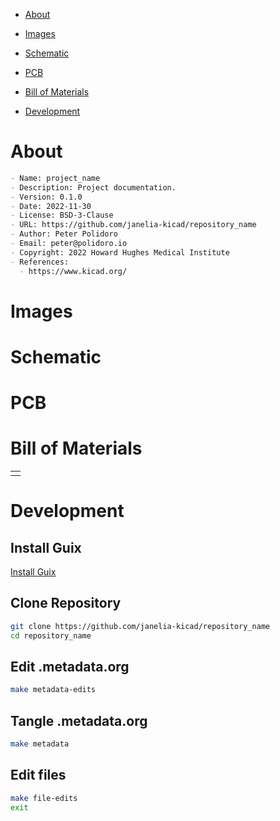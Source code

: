- [About](#org2af1626)
- [Images](#orgd54087c)
- [Schematic](#org9c35788)
- [PCB](#orgac861f5)
- [Bill of Materials](#org2320c0c)
- [Development](#orga1c53ae)

    <!-- This file is generated automatically from .metadata.org -->
    <!-- File edits may be overwritten! -->


<a id="org2af1626"></a>

# About

```markdown
- Name: project_name
- Description: Project documentation.
- Version: 0.1.0
- Date: 2022-11-30
- License: BSD-3-Clause
- URL: https://github.com/janelia-kicad/repository_name
- Author: Peter Polidoro
- Email: peter@polidoro.io
- Copyright: 2022 Howard Hughes Medical Institute
- References:
  - https://www.kicad.org/
```


<a id="orgd54087c"></a>

# Images


<a id="org9c35788"></a>

# Schematic


<a id="orgac861f5"></a>

# PCB


<a id="org2320c0c"></a>

# Bill of Materials

|    |
|--- |
|  |


<a id="orga1c53ae"></a>

# Development


## Install Guix

[Install Guix](https://guix.gnu.org/manual/en/html_node/Binary-Installation.html)


## Clone Repository

```sh
git clone https://github.com/janelia-kicad/repository_name
cd repository_name
```


## Edit .metadata.org

```sh
make metadata-edits
```


## Tangle .metadata.org

```sh
make metadata
```


## Edit files

```sh
make file-edits
exit
```